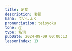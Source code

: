 ```yaml
---
title: 定食
description: 套餐
kana: ていしょく
pronunciation: teisyoku
tone: ⓪
type: 名词
pubDate: 2024-09-09 00:00:13
lessonIndex: 13
---
```

